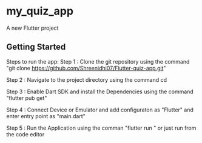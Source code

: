 # my_quiz_app

A new Flutter project

## Getting Started

Steps to run the app:
Step 1 : Clone the git repository using the command "git clone https://github.com/Shreenidhi07/Flutter-quiz-app.git"

Step 2 : Navigate to the project directory using the command cd

Step 3 : Enable Dart SDK and install the Dependencies using the command "flutter pub get"

Step 4 : Connect Device or Emulator and add configuraton as "Flutter" and enter entry point as "main.dart"

Step 5 : Run the Application using the comman "flutter run " or just run from the code editor
